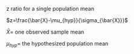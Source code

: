 z ratio for a single population mean

$z=\frac{\bar{X}-\mu_{hyp}}{\sigma_{\bar{X}}}$

$\bar{X}$= one observed sample mean

$\mu_{hyp}$= the hypothesized population mean 

